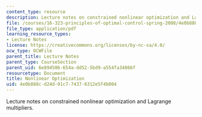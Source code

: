 ```yaml
---
content_type: resource
description: Lecture notes on constrained nonlinear optimization and Lagrange multipliers.
file: /courses/16-323-principles-of-optimal-control-spring-2008/4e0b888cd24d91c774376312e5f4b004_lec2.pdf
file_type: application/pdf
learning_resource_types:
- Lecture Notes
license: https://creativecommons.org/licenses/by-nc-sa/4.0/
ocw_type: OCWFile
parent_title: Lecture Notes
parent_type: CourseSection
parent_uid: 6e894506-654a-dd52-5bd9-a554fa34866f
resourcetype: Document
title: Nonlinear Optimization
uid: 4e0b888c-d24d-91c7-7437-6312e5f4b004
---
```

Lecture notes on constrained nonlinear optimization and Lagrange multipliers.